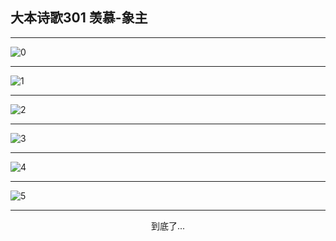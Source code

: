 
## 大本诗歌301 羡慕-象主
        
<div id="aplayer0"></div>

---

<img alt="0" data-original="/data/d0301/0.png">

---

<img alt="1" data-original="/data/d0301/1.png">

---

<img alt="2" data-original="/data/d0301/2.png">

---

<img alt="3" data-original="/data/d0301/3.png">

---

<img alt="4" data-original="/data/d0301/4.png">

---

<img alt="5" data-original="/data/d0301/5.png">

---

<p style="text-align: center">到底了...</p>

<script src="/js/dist-view.js"></script>

<script>
MAIN.id = 'd0301';
        
const ap0 = new APlayer({
    container: document.getElementById('aplayer0'),
    volume: 1,
    loop: 'none',
    preload: 'none',
    audio: [{
        name: '大本诗歌301.mp3',
        artist: '大本诗歌',
        url: 'https://res.wx.qq.com/voice/getvoice?mediaid=MzI0NTk3MDM5M18yMjQ3NDkxMjE5',
        cover: '/favicon'
    }]
});
</script>
